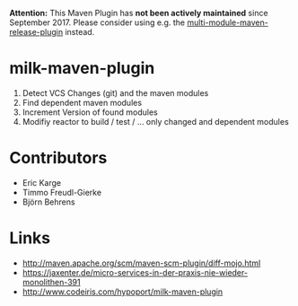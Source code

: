 **Attention:** This Maven Plugin has **not been actively maintained** since September 2017. Please consider using e.g. the [multi-module-maven-release-plugin](https://github.com/danielflower/multi-module-maven-release-plugin) instead.


milk-maven-plugin
=================

1. Detect VCS Changes (git) and the maven modules
2. Find dependent maven modules
3. Increment Version of found modules
4. Modifiy reactor to build / test / ... only changed and dependent modules

Contributors
=============

- Eric Karge
- Timmo Freudl-Gierke
- Björn Behrens

Links
========

- http://maven.apache.org/scm/maven-scm-plugin/diff-mojo.html
- https://jaxenter.de/micro-services-in-der-praxis-nie-wieder-monolithen-391
- http://www.codeiris.com/hypoport/milk-maven-plugin

